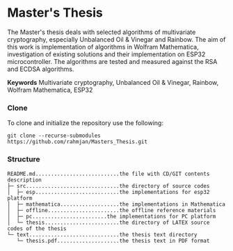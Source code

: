 # Master's Thesis
The Master's thesis deals with selected algorithms of multivariate cryptography, especially Unbalanced Oil \& Vinegar and Rainbow. The aim of this work is implementation of algorithms in Wolfram Mathematica, investigation of existing solutions and their implementation on ESP32 microcontroller. The algorithms are tested and measured against the RSA and ECDSA algorithms.  

**Keywords** Multivariate cryptography, Unbalanced Oil & Vinegar, Rainbow, Wolfram Mathematica, ESP32  

### Clone
To clone and initialize the repository use the following:
```
git clone --recurse-submodules https://github.com/rahmjan/Masters_Thesis.git
```

### Structure
```
README.md...........................the file with CD/GIT contents description  
├─ src..............................the directory of source codes  
│  ├─ esp...........................the implementations for esp32 platform  
│  ├─ mathematica...................the implementations in Mathematica  
│  ├─ offline.......................the offline reference materials  
│  ├─ pc........................the implementations for PC platform  
│  └─ thesis........................the directory of LATEX source codes of the thesis  
└─ text.............................the thesis text directory  
   └─ thesis.pdf....................the thesis text in PDF format  
```
